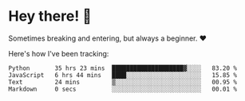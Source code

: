 # Hey there! 👋
Sometimes breaking and entering, but always a beginner. ❤️

Here's how I've been tracking:
<!--START_SECTION:waka-->

```text
Python       35 hrs 23 mins  ████████████████████▓░░░░   83.20 %
JavaScript   6 hrs 44 mins   ████░░░░░░░░░░░░░░░░░░░░░   15.85 %
Text         24 mins         ▒░░░░░░░░░░░░░░░░░░░░░░░░   00.95 %
Markdown     0 secs          ░░░░░░░░░░░░░░░░░░░░░░░░░   00.01 %
```

<!--END_SECTION:waka-->
